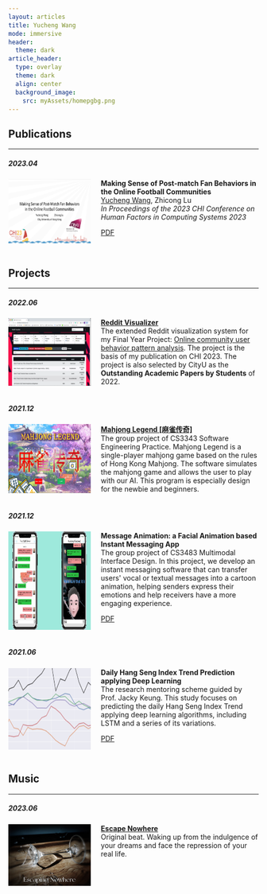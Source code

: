```yaml
---
layout: articles
title: Yucheng Wang
mode: immersive
header:
  theme: dark
article_header:
  type: overlay
  theme: dark
  align: center
  background_image:
    src: myAssets/homepgbg.png
---
```

## Publications
---
##### 2023.04
<div style="display: flex;">
  <img src="/assets/images/publication_1.png" alt="CHI23" style="width: 33%; margin-right: 20px;">
  <div style="width: 70%;">
    <b>Making Sense of Post-match Fan Behaviors in the Online Football Communities</b><br>
    <u>Yucheng Wang</u>, Zhicong Lu<br>
    <i>In Proceedings of the 2023 CHI Conference on Human Factors in Computing Systems 2023</i><br>
    <p><a class="button button--outline-primary button--rounded button--sm" href="/assets/pdf/3544548.3581310.pdf">PDF</a></p>
  </div>
</div>

<br/>

## Projects
---
##### 2022.06
<div style="display: flex;">
  <img src="/assets/images/project_1.png" alt="Reddit Visualization System" style="width: 33%; margin-right: 20px;">
  <div style="width: 70%;">
    <b><a href="/project/vis_sys">Reddit Visualizer</a></b><br>
    The extended Reddit visualization system for my Final Year Project: <a href="http://dspace.cityu.edu.hk/handle/2031/9573">Online community user behavior pattern analysis</a>. The project is the basis of my publication on CHI 2023. The project is also selected by CityU as the <b>Outstanding Academic Papers by Students</b> of 2022.
  </div>
</div>
<br>

##### 2021.12
<div style="display: flex;">
  <img src="/assets/images/project_2.png" alt="Mahjong Legend" style="width: 33%; margin-right: 20px;">
  <div style="width: 70%;">
    <b><a href="https://github.com/CS334Group23/mahjong">Mahjong Legend [麻雀传奇]</a></b><br>
    The group project of CS3343 Software Engineering Practice. Mahjong Legend is a single-player mahjong game based on the rules of Hong Kong Mahjong. The software simulates the mahjong game and allows the user to play with our AI. This program is especially design for the newbie and beginners.
  </div>
</div>
<br>

##### 2021.12
<div style="display: flex;">
  <img src="/assets/images/project_3.png" alt="Message Animation" style="width: 33%; margin-right: 20px;">
  <div style="width: 70%;">
    <b>Message Animation: a Facial Animation based Instant Messaging App</b><br>
    The group project of CS3483 Multimodal Interface Design. In this project, we develop an instant messaging software that can transfer users' vocal or textual messages into a cartoon animation, helping senders express their emotions and help receivers have a more engaging experience.
    <p><a class="button button--outline-primary button--rounded button--sm" href="/assets/pdf/3483_Project_Final_Report_Group21.pdf">PDF</a></p>
  </div>
</div>
<br>

##### 2021.06
<div style="display: flex;">
  <img src="/assets/images/project_4.png" alt="Index Prediction" style="width: 33%; margin-right: 20px;">
  <div style="width: 70%;">
    <b>Daily Hang Seng Index Trend Prediction applying Deep Learning</b><br>
    The research mentoring scheme guided by Prof. Jacky Keung. This study focuses on predicting the daily Hang Seng Index Trend applying deep learning algorithms, including LSTM and a series of its variations.
    <p><a class="button button--outline-primary button--rounded button--sm" href="/assets/pdf/RMS Final Report Wang Yucheng 56198686.pdf">PDF</a></p>
  </div>
</div>
<br>

## Music
---
##### 2023.06
<div style="display: flex;">
  <img src="/assets/images/music_1.jpeg" alt="Escape Nowhere" style="width: 33%; margin-right: 20px;">
  <div style="width: 70%;">
    <b><a href="https://soundcloud.com/yucheng-wang-924885956/escaping-nowhere?si=12aa366fdfeb4a988bc708e3e8c29c27&utm_source=clipboard&utm_medium=text&utm_campaign=social_sharing">Escape Nowhere</a></b><br>
    Original beat. Waking up from the indulgence of your dreams and face the repression of your real life.
  </div>
</div>
